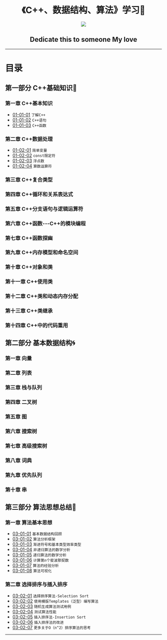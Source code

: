 <h1 align="center">《C++、数据结构、算法》学习📖</h1>
<p align="center"><img src="https://timgsa.baidu.com/timg?image&quality=80&size=b9999_10000&sec=1496673960064&di=c9c5de36faba9b267e6b5e3c123af80f&imgtype=0&src=http%3A%2F%2Fp7.qhimg.com%2Ft0128b2c0313adbfc60.png" /></p>

<h2 align="center">Dedicate this to someone My love</h2>

---

# 目录

## 第一部分 C++基础知识💪

### 第一章 C++基本知识

* [01-01-01](https://github.com/TYRMars/AlgorithmLearn/tree/master/CppLearn/01-01-01) `了解C++`
* [01-01-02](https://github.com/TYRMars/AlgorithmLearn/tree/master/CppLearn/01-01-02) `C++语句`
* [01-01-03](https://github.com/TYRMars/AlgorithmLearn/tree/master/CppLearn/01-01-03) `C++函数`

### 第二章 C++数据处理

* [01-02-01](https://github.com/TYRMars/AlgorithmLearn/tree/master/CppLearn/01-02-01) `简单变量`
* [01-02-02](https://github.com/TYRMars/AlgorithmLearn/tree/master/CppLearn/01-02-02) `const限定符`
* [01-02-03](https://github.com/TYRMars/AlgorithmLearn/tree/master/CppLearn/01-02-03) `浮点数`
* [01-02-04](https://github.com/TYRMars/AlgorithmLearn/tree/master/CppLearn/01-02-04) `算数运算符`

### 第三章 C++复合类型

### 第四章 C++循环和关系表达式

### 第五章 C++分支语句与逻辑运算符

### 第六章 C++函数---C++的模块编程

### 第七章 C++函数探幽

### 第九章 C++内存模型和命名空间

### 第十章 C++对象和类

### 第十一章 C++使用类

### 第十二章 C++类和动态内存分配

### 第十三章 C++类继承

### 第十四章 C++中的代码重用

## 第二部分 基本数据结构🌀

### 第一章 向量

### 第二章 列表

### 第三章 栈与队列

### 第四章 二叉树

### 第五章 图

### 第六章 搜索树

### 第七章 高级搜索树

### 第八章 词典

### 第九章 优先队列

### 第十章 串

## 第三部分 算法思想总结🍇

### 第一章 算法基本思想

* [03-01-01](https://github.com/TYRMars/AlgorithmLearn#03-01-01) `基本数据结构回顾`
* [03-01-02](https://github.com/TYRMars/AlgorithmLearn#03-01-02) `算法分析框架`
* [03-01-03](https://github.com/TYRMars/AlgorithmLearn#03-01-03) `渐进符号和基本类型效率类型`
* [03-01-04](https://github.com/TYRMars/AlgorithmLearn#03-01-04) `非递归算法的数学分析`
* [03-01-05](https://github.com/TYRMars/AlgorithmLearn#03-01-05) `递归算法的数学分析`
* [03-01-06](https://github.com/TYRMars/AlgorithmLearn#03-01-06) `计算第n个斐波那契数`
* [03-01-07](https://github.com/TYRMars/AlgorithmLearn#03-01-07) `算法的经验分析`
* [03-01-08](https://github.com/TYRMars/AlgorithmLearn#03-01-08) `算法可视化`

### 第二章 选择排序与插入排序

* [03-02-01](https://github.com/TYRMars/AlgorithmLearn#03-02-01) `选择排序算法-Selection Sort`
* [03-02-02](https://github.com/TYRMars/AlgorithmLearn#03-02-02) `使用模版Templates（泛型）编写算法`
* [03-02-03](https://github.com/TYRMars/AlgorithmLearn#03-02-03) `随机生成算法测试用例`
* [03-02-04](https://github.com/TYRMars/AlgorithmLearn#03-02-04) `测试算法性能`
* [03-02-05](https://github.com/TYRMars/AlgorithmLearn#03-02-05) `插入排序法-Insertion Sort`
* [03-02-06](https://github.com/TYRMars/AlgorithmLearn#03-02-06) `插入排序法的改进`
* [03-02-07](https://github.com/TYRMars/AlgorithmLearn#03-02-07) `更多关于O（n^2）排序算法的思考`

---
